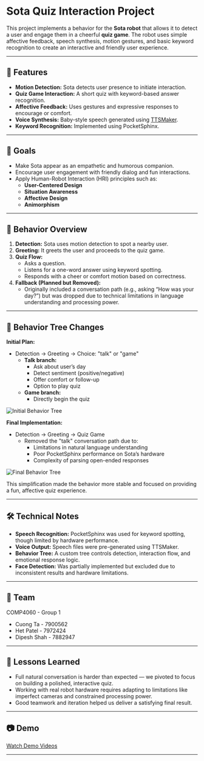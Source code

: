# Sota Quiz Interaction Project

This project implements a behavior for the **Sota robot** that allows it to detect a user and engage them in a cheerful **quiz game**. The robot uses simple affective feedback, speech synthesis, motion gestures, and basic keyword recognition to create an interactive and friendly user experience.

---

## 👾 Features

- **Motion Detection:** Sota detects user presence to initiate interaction.
- **Quiz Game Interaction:** A short quiz with keyword-based answer recognition.
- **Affective Feedback:** Uses gestures and expressive responses to encourage or comfort.
- **Voice Synthesis:** Baby-style speech generated using [TTSMaker](https://ttsmaker.com/).
- **Keyword Recognition:** Implemented using PocketSphinx.

---

## 🎯 Goals

- Make Sota appear as an empathetic and humorous companion.
- Encourage user engagement with friendly dialog and fun interactions.
- Apply Human-Robot Interaction (HRI) principles such as:
  - **User-Centered Design**
  - **Situation Awareness**
  - **Affective Design**
  - **Animorphism**

---

## 🧠 Behavior Overview

1. **Detection:** Sota uses motion detection to spot a nearby user.
2. **Greeting:** It greets the user and proceeds to the quiz game.
3. **Quiz Flow:**
   - Asks a question.
   - Listens for a one-word answer using keyword spotting.
   - Responds with a cheer or comfort motion based on correctness.
4. **Fallback (Planned but Removed):**
   - Originally included a conversation path (e.g., asking “How was your day?”) but was dropped due to technical limitations in language understanding and processing power.

---

## 🌲 Behavior Tree Changes

**Initial Plan:**
- Detection → Greeting → Choice: "talk" or "game"
  - **Talk branch:**
    - Ask about user’s day
    - Detect sentiment (positive/negative)
    - Offer comfort or follow-up
    - Option to play quiz
  - **Game branch:**
    - Directly begin the quiz
      
![Initial Behavior Tree](./resources/Initial_BT.png)

**Final Implementation:**
- Detection → Greeting → Quiz Game
  - Removed the "talk" conversation path due to:
    - Limitations in natural language understanding
    - Poor PocketSphinx performance on Sota’s hardware
    - Complexity of parsing open-ended responses
   
![Final Behavior Tree](./resources/Final_BT.png)

This simplification made the behavior more stable and focused on providing a fun, affective quiz experience.

---

## 🛠️ Technical Notes

- **Speech Recognition:** PocketSphinx was used for keyword spotting, though limited by hardware performance.
- **Voice Output:** Speech files were pre-generated using TTSMaker.
- **Behavior Tree:** A custom tree controls detection, interaction flow, and emotional response logic.
- **Face Detection:** Was partially implemented but excluded due to inconsistent results and hardware limitations.

---

## 🤝 Team

COMP4060 - Group 1

- Cuong Ta - 7900562
- Het Patel - 7972424
- Dipesh Shah - 7882947

---

## 📌 Lessons Learned

- Full natural conversation is harder than expected — we pivoted to focus on building a polished, interactive quiz.
- Working with real robot hardware requires adapting to limitations like imperfect cameras and constrained processing power.
- Good teamwork and iteration helped us deliver a satisfying final result.

---

## 📷 Demo

[Watch Demo Videos](https://drive.google.com/drive/folders/16RnWQnmJJ8GYPc94vMmpFl3PH8XdxSgj?usp=sharing)

---

